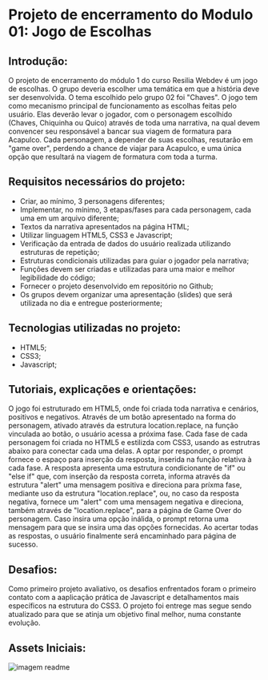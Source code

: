 # Projeto de encerramento do Modulo 01: Jogo de Escolhas

## Introdução: 
 O projeto de encerramento do módulo 1 do curso Resilia Webdev é um jogo de escolhas. O grupo deveria escolher uma temática em que a história deve ser desenvolvida. O tema escolhido pelo grupo 02 foi "Chaves". O jogo tem como mecanismo principal de funcionamento as escolhas feitas pelo usuário. Elas deverão levar o jogador, com o personagem escolhido (Chaves, Chiquinha ou Quico) através de toda uma narrativa, na qual devem convencer seu responsável a bancar sua viagem de formatura para Acapulco. Cada personagem, a depender de suas escolhas, resutarão em "game over", perdendo a chance de viajar para Acapulco, e uma única opção que resultará na viagem de formatura com toda a turma.

## Requisitos necessários do projeto:
- Criar, ao mínimo, 3 personagens diferentes;<br>
- Implementar, no mínimo, 3 etapas/fases para cada personagem, cada uma em um arquivo diferente;<br>
- Textos da narrativa apresentados na página HTML;<br>
- Utilizar linguagem HTML5, CSS3 e Javascript;
- Verificação da entrada de dados do usuário realizada utilizando estruturas de repetição;<br>
- Estruturas condicionais utilizadas para guiar o jogador pela narrativa;<br>
- Funções devem ser criadas e utilizadas para uma maior e melhor legibilidade do código;<br>
- Fornecer o projeto desenvolvido em repositório no Github;<br>
- Os grupos devem organizar uma apresentação (slides) que será utilizada no dia e entregue posteriormente;

## Tecnologias utilizadas no projeto:
- HTML5;<br>
- CSS3;<br>
- Javascript;

## Tutoriais, explicações e orientações:
O jogo foi estruturado em HTML5, onde foi criada toda narrativa e cenários, positivos e negativos. Através de um botão apresentado na forma do personagem, ativado através da estrutura location.replace, na função vinculada ao botão, o usuário acessa a próxima fase.
Cada fase de cada personagem foi criada no HTML5 e estilizda com CSS3, usando as estrutras abaixo para conectar cada uma delas.
A optar por responder, o prompt fornece o espaço para inserção da resposta, inserida na função relativa à cada fase. A resposta apresenta uma estrutura condicionante de "if" ou "else if" que, com inserção da resposta correta, informa através da estrutura "alert" uma mensagem positiva e direciona para príxma fase, mediante uso da estrutura "location.replace", ou, no caso da resposta negativa, fornece um "alert" com uma mensagem negativa e direciona, também através de "location.replace", para a página de Game Over do personagem. Caso insira uma opção inálida, o prompt retorna uma mensagem  para que se insira uma das opções fornecidas. Ao acertar todas as respostas, o usuário finalmente será encaminhado para página de sucesso.

## Desafios:
Como primeiro projeto avaliativo, os desafios enfrentados foram o primeiro contato com a aaplicação prática de Javascript e detalhamentos mais específicos na estrutura do CSS3.
O projeto foi entrege mas segue sendo atualizado para que se atinja um objetivo final melhor, numa constante evolução.

## Assets Iniciais:
![imagem readme](https://user-images.githubusercontent.com/95878600/149215546-0e987db9-661d-49a2-b707-17a20a597e5c.png)




 
